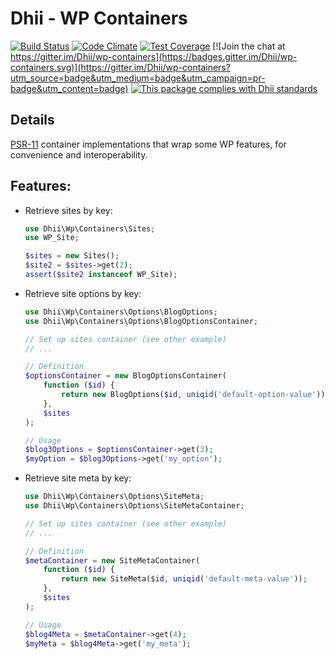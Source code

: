 # Dhii - WP Containers

[![Build Status](https://travis-ci.org/Dhii/wp-containers.svg?branch=develop)](https://travis-ci.org/Dhii/wp-containers)
[![Code Climate](https://codeclimate.com/github/Dhii/wp-containers/badges/gpa.svg)](https://codeclimate.com/github/Dhii/wp-containers)
[![Test Coverage](https://codeclimate.com/github/Dhii/wp-containers/badges/coverage.svg)](https://codeclimate.com/github/Dhii/wp-containers/coverage)
[![Join the chat at https://gitter.im/Dhii/wp-containers](https://badges.gitter.im/Dhii/wp-containers.svg)](https://gitter.im/Dhii/wp-containers?utm_source=badge&utm_medium=badge&utm_campaign=pr-badge&utm_content=badge)
[![This package complies with Dhii standards](https://img.shields.io/badge/Dhii-Compliant-green.svg?style=flat-square)][Dhii]

## Details
[PSR-11][] container implementations that wrap some WP features, for convenience and interoperability.

## Features:
- Retrieve sites by key:

    ```php
    use Dhii\Wp\Containers\Sites;
    use WP_Site;
  
    $sites = new Sites();
    $site2 = $sites->get(2);
    assert($site2 instanceof WP_Site);
    ```

- Retrieve site options by key:

    ```php
    use Dhii\Wp\Containers\Options\BlogOptions;
    use Dhii\Wp\Containers\Options\BlogOptionsContainer;
    
    // Set up sites container (see other example)
    // ...

    // Definition
    $optionsContainer = new BlogOptionsContainer(
        function ($id) {
            return new BlogOptions($id, uniqid('default-option-value'));
        },
        $sites
    );
    
    // Usage
    $blog3Options = $optionsContainer->get(3);
    $myOption = $blog3Options->get('my_option');
    ```
    
- Retrieve site meta by key:

    ```php
    use Dhii\Wp\Containers\Options\SiteMeta;
    use Dhii\Wp\Containers\Options\SiteMetaContainer;
    
    // Set up sites container (see other example)
    // ...

    // Definition
    $metaContainer = new SiteMetaContainer(
        function ($id) {
            return new SiteMeta($id, uniqid('default-meta-value'));
        },
        $sites
    );
    
    // Usage
    $blog4Meta = $metaContainer->get(4);
    $myMeta = $blog4Meta->get('my_meta');
    ```

[Dhii]: https://github.com/Dhii/dhii
[PSR-11]: https://github.com/php-fig/fig-standards/blob/master/accepted/PSR-11-container.md
